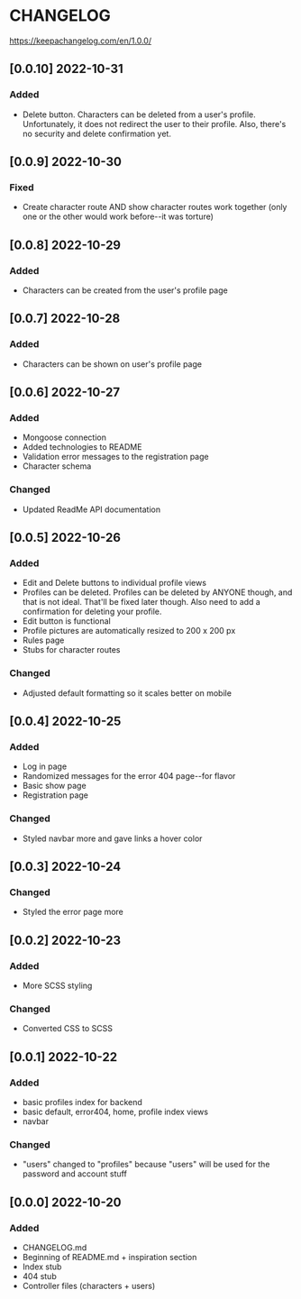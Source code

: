 # CHANGELOG 
https://keepachangelog.com/en/1.0.0/

## [0.0.10] 2022-10-31
### Added
* Delete button. Characters can be deleted from a user's profile. Unfortunately, it does not redirect the user to their profile. Also, there's no security and delete confirmation yet. 

## [0.0.9] 2022-10-30
### Fixed
* Create character route AND show character routes work together (only one or the other would work before--it was torture)

## [0.0.8] 2022-10-29
### Added
* Characters can be created from the user's profile page

## [0.0.7] 2022-10-28
### Added
* Characters can be shown on user's profile page

## [0.0.6] 2022-10-27
### Added
* Mongoose connection
* Added technologies to README
* Validation error messages to the registration page
* Character schema

### Changed
* Updated ReadMe API documentation

## [0.0.5] 2022-10-26
### Added
* Edit and Delete buttons to individual profile views
* Profiles can be deleted. Profiles can be deleted by ANYONE though, and that is not ideal. That'll be fixed later though. Also need to add a confirmation for deleting your profile. 
* Edit button is functional
* Profile pictures are automatically resized to 200 x 200 px
* Rules page
* Stubs for character routes

### Changed
* Adjusted default formatting so it scales better on mobile

## [0.0.4] 2022-10-25
### Added
* Log in page
* Randomized messages for the error 404 page--for flavor
* Basic show page
* Registration page

### Changed
* Styled navbar more and gave links a hover color

## [0.0.3] 2022-10-24
### Changed 
* Styled the error page more

## [0.0.2] 2022-10-23
### Added
* More SCSS styling

### Changed 
* Converted CSS to SCSS

## [0.0.1] 2022-10-22
### Added
* basic profiles index for backend
* basic default, error404, home, profile index views
* navbar

### Changed
* "users" changed to "profiles" because "users" will be used for the password and account stuff

## [0.0.0] 2022-10-20
### Added
* CHANGELOG.md
* Beginning of README.md + inspiration section
* Index stub
* 404 stub
* Controller files (characters + users)